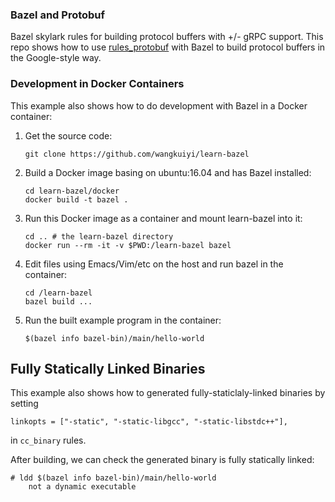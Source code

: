 ### Bazel and Protobuf

Bazel skylark rules for building protocol buffers with +/- gRPC
support.  This repo shows how to
use [rules_protobuf](https://github.com/pubref/rules_protobuf) with
Bazel to build protocol buffers in the Google-style way.



### Development in Docker Containers

This example also shows how to do development with Bazel in a Docker
container:

1. Get the source code:


   ```
   git clone https://github.com/wangkuiyi/learn-bazel
   ```

1. Build a Docker image basing on ubuntu:16.04 and has Bazel installed:

   ```
   cd learn-bazel/docker
   docker build -t bazel .
   ```

1. Run this Docker image as a container and mount learn-bazel into it:

   ```
   cd .. # the learn-bazel directory
   docker run --rm -it -v $PWD:/learn-bazel bazel
   ```

1. Edit files using Emacs/Vim/etc on the host and run bazel in the container:

   ```
   cd /learn-bazel
   bazel build ...
   ```

1. Run the built example program in the container:

   ```
   $(bazel info bazel-bin)/main/hello-world
   ```



## Fully Statically Linked Binaries

This example also shows how to generated fully-staticlaly-linked binaries by setting

```
linkopts = ["-static", "-static-libgcc", "-static-libstdc++"],
```

in `cc_binary` rules.


After building, we can check the generated binary is fully statically linked:

```
# ldd $(bazel info bazel-bin)/main/hello-world
    not a dynamic executable
```
